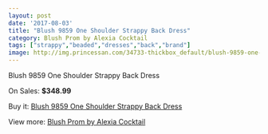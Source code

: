 ```yaml
---
layout: post
date: '2017-08-03'
title: "Blush 9859 One Shoulder Strappy Back Dress"
category: Blush Prom by Alexia Cocktail
tags: ["strappy","beaded","dresses","back","brand"]
image: http://img.princessan.com/34733-thickbox_default/blush-9859-one-shoulder-strappy-back-dress.jpg
---
```

Blush 9859 One Shoulder Strappy Back Dress

On Sales: **$348.99**
<a href="https://www.princessan.com/en/16275-blush-9859-one-shoulder-strappy-back-dress.html"><amp-img layout="responsive" width="600" height="600" src="//img.princessan.com/34733-thickbox_default/blush-9859-one-shoulder-strappy-back-dress.jpg" alt="Blush 9859 One Shoulder Strappy Back Dress 0" /></a>
<a href="https://www.princessan.com/en/16275-blush-9859-one-shoulder-strappy-back-dress.html"><amp-img layout="responsive" width="600" height="600" src="//img.princessan.com/34734-thickbox_default/blush-9859-one-shoulder-strappy-back-dress.jpg" alt="Blush 9859 One Shoulder Strappy Back Dress 1" /></a>

Buy it: [Blush 9859 One Shoulder Strappy Back Dress](https://www.princessan.com/en/16275-blush-9859-one-shoulder-strappy-back-dress.html "Blush 9859 One Shoulder Strappy Back Dress")

View more: [Blush Prom by Alexia Cocktail](https://www.princessan.com/en/134- "Blush Prom by Alexia Cocktail")